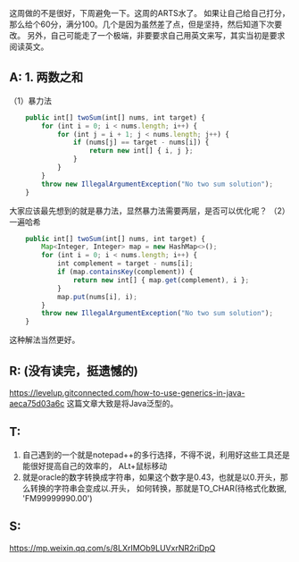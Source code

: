 这周做的不是很好，下周避免一下。这周的ARTS水了。
如果让自己给自己打分，那么给个60分，满分100。几个是因为虽然差了点，但是坚持，然后知道下次要改。
另外，自己可能走了一个极端，非要要求自己用英文来写，其实当初是要求阅读英文。

## A: 1. 两数之和
（1）暴力法
```javascript
    public int[] twoSum(int[] nums, int target) {
        for (int i = 0; i < nums.length; i++) {
            for (int j = i + 1; j < nums.length; j++) {
                if (nums[j] == target - nums[i]) {
                    return new int[] { i, j };
                }
            }
        }
        throw new IllegalArgumentException("No two sum solution");
    }
```
  大家应该最先想到的就是暴力法，显然暴力法需要两层，是否可以优化呢？
  （2）一遍哈希
```javascript
    public int[] twoSum(int[] nums, int target) {
        Map<Integer, Integer> map = new HashMap<>();
        for (int i = 0; i < nums.length; i++) {
            int complement = target - nums[i];
            if (map.containsKey(complement)) {
                return new int[] { map.get(complement), i };
            }
            map.put(nums[i], i);
        }
        throw new IllegalArgumentException("No two sum solution");
    }
```
  这种解法当然更好。
  
## R: (没有读完，挺遗憾的)
  https://levelup.gitconnected.com/how-to-use-generics-in-java-aeca75d03a6c
  这篇文章大致是将Java泛型的。

## T: 
  1. 自己遇到的一个就是notepad++的多行选择，不得不说，利用好这些工具还是能很好提高自己的效率的，
  ALt+鼠标移动
  2. 就是oracle的数字转换成字符串，如果这个数字是0.43，也就是以0.开头，那么转换的字符串会变成以.开头，
  如何转换，那就是TO_CHAR(待格式化数据, 'FM99999990.00')

## S: 
  https://mp.weixin.qq.com/s/8LXrIMOb9LUVxrNR2riDpQ
